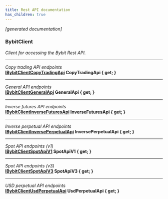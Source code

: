 ```yaml
---
title: Rest API documentation
has_children: true
---
```

*[generated documentation]*  
### BybitClient  
*Client for accessing the Bybit Rest API.*
  
***
*Copy trading API endpoints*  
**[IBybitClientCopyTradingApi](CopyTradingApi/IBybitClientCopyTradingApi.html) CopyTradingApi { get; }**  
***
*General API endpoints*  
**[IBybitClientGeneralApi](GeneralApi/IBybitClientGeneralApi.html) GeneralApi { get; }**  
***
*Inverse futures API endpoints*  
**[IBybitClientInverseFuturesApi](InverseFuturesApi/IBybitClientInverseFuturesApi.html) InverseFuturesApi { get; }**  
***
*Inverse perpetual API endpoints*  
**[IBybitClientInversePerpetualApi](InversePerpetualApi/IBybitClientInversePerpetualApi.html) InversePerpetualApi { get; }**  
***
*Spot API endpoints (v1)*  
**[IBybitClientSpotApiV1](IBybitClientSpotApiV1.html) SpotApiV1 { get; }**  
***
*Spot API endpoints (v3)*  
**[IBybitClientSpotApiV3](IBybitClientSpotApiV3.html) SpotApiV3 { get; }**  
***
*USD perpetual API endpoints*  
**[IBybitClientUsdPerpetualApi](UsdPerpetualApi/IBybitClientUsdPerpetualApi.html) UsdPerpetualApi { get; }**  
